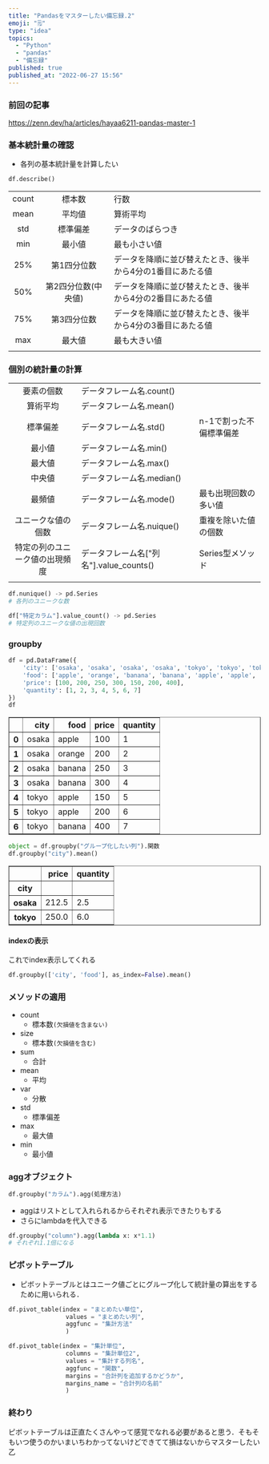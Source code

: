 ```yaml
---
title: "Pandasをマスターしたい備忘録.2"
emoji: "🗒️"
type: "idea"
topics:
  - "Python"
  - "pandas"
  - "備忘録"
published: true
published_at: "2022-06-27 15:56"
---
```


### 前回の記事
https://zenn.dev/ha/articles/hayaa6211-pandas-master-1

### 基本統計量の確認
- 各列の基本統計量を計算したい
```python
df.describe()
```

||||
|:-:|:-:|:--|
|count |標本数　　　　　   |行数              | 　　　　　　　　　　　　　　　　　　　　　　　　　　　 |
|mean  |平均値             |算術平均                                                   |
|std   |標準偏差           |データのばらつき                                           |
|min   |最小値             |最も小さい値                                               |
|25%   |第1四分位数        |データを降順に並び替えたとき、後半から4分の1番目にあたる値 |
|50%   |第2四分位数(中央値)|データを降順に並び替えたとき、後半から4分の2番目にあたる値 |  
|75%   |第3四分位数        |データを降順に並び替えたとき、後半から4分の3番目にあたる値 |  
|max   |最大値　　　　     |最も大きい値                                               |
||||

### 個別の統計量の計算

||||
|:-:|:--|:--|
|要素の個数 |データフレーム名.count() | |
|算術平均|データフレーム名.mean()| |
|標準偏差|データフレーム名.std()|n-1で割った不偏標準偏差 |
|最小値|データフレーム名.min()| |
|最大値|データフレーム名.max()| |
|中央値|データフレーム名.median()| |
|最頻値|データフレーム名.mode()|最も出現回数の多い値 |
|ユニークな値の個数|データフレーム名.nuique()|重複を除いた値の個数 |
|特定の列のユニーク値の出現頻度|データフレーム名["列名"].value_counts()|Series型メソッド|
||||

```python
df.nunique() -> pd.Series
# 各列のユニークな数

df["特定カラム"].value_count() -> pd.Series
# 特定列のユニークな値の出現回数
```

### groupby
```python
df = pd.DataFrame({
    'city': ['osaka', 'osaka', 'osaka', 'osaka', 'tokyo', 'tokyo', 'tokyo'],
    'food': ['apple', 'orange', 'banana', 'banana', 'apple', 'apple', 'banana'],
    'price': [100, 200, 250, 300, 150, 200, 400],
    'quantity': [1, 2, 3, 4, 5, 6, 7]
})
df
```
<div>

<table border="1" class="dataframe">
  <thead>
    <tr style="text-align: right;">
      <th></th>
      <th>city</th>
      <th>food</th>
      <th>price</th>
      <th>quantity</th>
    </tr>
  </thead>
  <tbody>
    <tr>
      <th>0</th>
      <td>osaka</td>
      <td>apple</td>
      <td>100</td>
      <td>1</td>
    </tr>
    <tr>
      <th>1</th>
      <td>osaka</td>
      <td>orange</td>
      <td>200</td>
      <td>2</td>
    </tr>
    <tr>
      <th>2</th>
      <td>osaka</td>
      <td>banana</td>
      <td>250</td>
      <td>3</td>
    </tr>
    <tr>
      <th>3</th>
      <td>osaka</td>
      <td>banana</td>
      <td>300</td>
      <td>4</td>
    </tr>
    <tr>
      <th>4</th>
      <td>tokyo</td>
      <td>apple</td>
      <td>150</td>
      <td>5</td>
    </tr>
    <tr>
      <th>5</th>
      <td>tokyo</td>
      <td>apple</td>
      <td>200</td>
      <td>6</td>
    </tr>
    <tr>
      <th>6</th>
      <td>tokyo</td>
      <td>banana</td>
      <td>400</td>
      <td>7</td>
    </tr>
  </tbody>
</table>
</div>

```python
object = df.groupby("グループ化したい列").関数
df.groupby("city").mean()
```
<div>

<table border="1" class="dataframe">
  <thead>
    <tr style="text-align: right;">
      <th></th>
      <th>price</th>
      <th>quantity</th>
    </tr>
    <tr>
      <th>city</th>
      <th></th>
      <th></th>
    </tr>
  </thead>
  <tbody>
    <tr>
      <th>osaka</th>
      <td>212.5</td>
      <td>2.5</td>
    </tr>
    <tr>
      <th>tokyo</th>
      <td>250.0</td>
      <td>6.0</td>
    </tr>
  </tbody>
</table>
</div>

#### indexの表示
これでindex表示してくれる
```python
df.groupby(['city', 'food'], as_index=False).mean()
```

### メソッドの適用
- count
    - 標本数`(欠損値を含まない)`
- size
    - 標本数`(欠損値を含む)`
- sum
    - 合計
- mean
    - 平均
- var
    - 分散
- std
    - 標準偏差
- max
    - 最大値
- min
    - 最小値
### aggオブジェクト
```python
df.groupby("カラム").agg(処理方法)
```
- aggはリストとして入れられるからそれぞれ表示できたりもする
- さらにlambdaを代入できる
```python
df.groupby("column").agg(lambda x: x*1.1)
# それぞれ1.1倍になる
```

### ピボットテーブル
- ピボットテーブルとはユニーク値ごとにグループ化して統計量の算出をするために用いられる．

```python
df.pivot_table(index = "まとめたい単位",
                values = "まとめたい列",
                aggfunc = "集計方法"
                )

df.pivot_table(index = "集計単位",
                columns = "集計単位2",
                values = "集計する列名",
                aggfunc = "関数",
                margins = "合計列を追加するかどうか",
                margins_name = "合計列の名前"
                )
```

### 終わり
ピボットテーブルは正直たくさんやって感覚でなれる必要があると思う．そもそもいつ使うのかいまいちわかってないけどできてて損はないからマスターしたい  
乙
